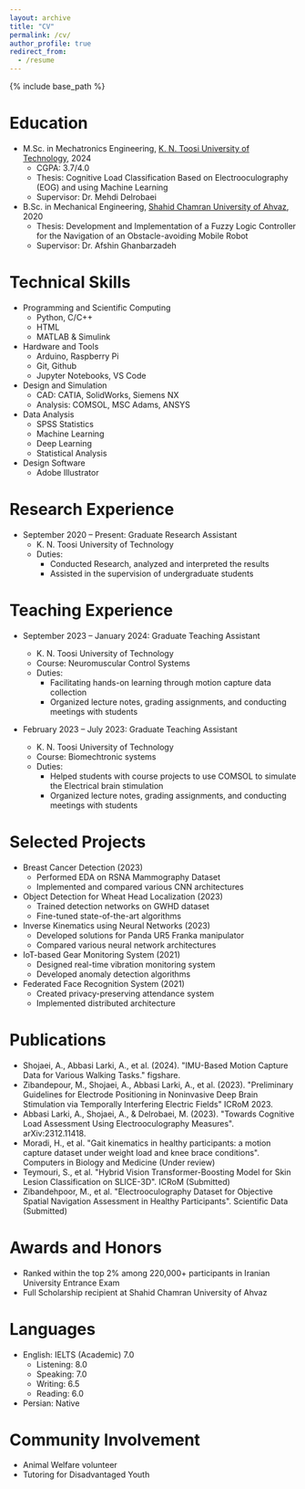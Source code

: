 ```yaml
---
layout: archive
title: "CV"
permalink: /cv/
author_profile: true
redirect_from:
  - /resume
---
```


{% include base_path %}

Education
======
* M.Sc. in Mechatronics Engineering, [K. N. Toosi University of Technology](https://www.topuniversities.com/universities/k-n-toosi-university-technology), 2024
  * CGPA: 3.7/4.0
  * Thesis: Cognitive Load Classification Based on Electrooculography (EOG) and using Machine Learning
  * Supervisor: Dr. Mehdi Delrobaei
* B.Sc. in Mechanical Engineering, [Shahid Chamran University of Ahvaz]([https://www.topuniversities.com/universities/shahid-chamran-university-ahvaz](https://www.topuniversities.com/universities/shahid-chamran-university-ahvaz)), 2020
  * Thesis: Development and Implementation of a Fuzzy Logic Controller for the Navigation of an Obstacle-avoiding Mobile Robot
  * Supervisor: Dr. Afshin Ghanbarzadeh

Technical Skills
======
* Programming and Scientific Computing
  * Python, C/C++
  * HTML
  * MATLAB & Simulink
* Hardware and Tools
  * Arduino, Raspberry Pi
  * Git, Github
  * Jupyter Notebooks, VS Code
* Design and Simulation
  * CAD: CATIA, SolidWorks, Siemens NX
  * Analysis: COMSOL, MSC Adams, ANSYS
* Data Analysis
  * SPSS Statistics
  * Machine Learning
  * Deep Learning
  * Statistical Analysis
* Design Software
  * Adobe Illustrator

Research Experience
======
* September 2020 – Present: Graduate Research Assistant
  * K. N. Toosi University of Technology
  * Duties:
    * Conducted Research, analyzed and interpreted the results
    * Assisted in the supervision of undergraduate students

Teaching Experience
======
* September 2023 – January 2024: Graduate Teaching Assistant
  * K. N. Toosi University of Technology
  * Course: Neuromuscular Control Systems
  * Duties:
    * Facilitating hands-on learning through motion capture data collection
    * Organized lecture notes, grading assignments, and conducting meetings with students

* February 2023 – July 2023: Graduate Teaching Assistant
  * K. N. Toosi University of Technology
  * Course: Biomechtronic systems
  * Duties:
    * Helped students with course projects to use COMSOL to simulate the Electrical brain stimulation
    * Organized lecture notes, grading assignments, and conducting meetings with students

Selected Projects
======
* Breast Cancer Detection (2023)
  * Performed EDA on RSNA Mammography Dataset
  * Implemented and compared various CNN architectures
* Object Detection for Wheat Head Localization (2023)
  * Trained detection networks on GWHD dataset
  * Fine-tuned state-of-the-art algorithms
* Inverse Kinematics using Neural Networks (2023)
  * Developed solutions for Panda UR5 Franka manipulator
  * Compared various neural network architectures
* IoT-based Gear Monitoring System (2021)
  * Designed real-time vibration monitoring system
  * Developed anomaly detection algorithms
* Federated Face Recognition System (2021)
  * Created privacy-preserving attendance system
  * Implemented distributed architecture

Publications
======
* Shojaei, A., Abbasi Larki, A., et al. (2024). "IMU-Based Motion Capture Data for Various Walking Tasks." figshare.
* Zibandepour, M., Shojaei, A., Abbasi Larki, A., et al. (2023). "Preliminary Guidelines for Electrode Positioning in Noninvasive Deep Brain Stimulation via Temporally Interfering Electric Fields" ICRoM 2023.
* Abbasi Larki, A., Shojaei, A., & Delrobaei, M. (2023). "Towards Cognitive Load Assessment Using Electrooculography Measures". arXiv:2312.11418.
* Moradi, H., et al. "Gait kinematics in healthy participants: a motion capture dataset under weight load and knee brace conditions". Computers in Biology and Medicine (Under review)
* Teymouri, S., et al. "Hybrid Vision Transformer-Boosting Model for Skin Lesion Classification on SLICE-3D". ICRoM (Submitted)
* Zibandehpoor, M., et al. "Electrooculography Dataset for Objective Spatial Navigation Assessment in Healthy Participants". Scientific Data (Submitted)

Awards and Honors
======
* Ranked within the top 2% among 220,000+ participants in Iranian University Entrance Exam
* Full Scholarship recipient at Shahid Chamran University of Ahvaz

Languages
======
* English: IELTS (Academic) 7.0
  * Listening: 8.0
  * Speaking: 7.0
  * Writing: 6.5
  * Reading: 6.0
* Persian: Native

Community Involvement
======
* Animal Welfare volunteer
* Tutoring for Disadvantaged Youth
